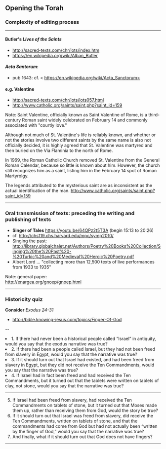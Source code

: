 ## Opening the Torah

### Complexity of editing process

---

#### Butler's *Lives of the Saints*

-  http://sacred-texts.com/chr/lots/index.htm
-  https://en.wikipedia.org/wiki/Alban_Butler


#### *Acta Santorum*: 
- pub 1643: cf. < https://en.wikipedia.org/wiki/Acta_Sanctorum>


#### e.g. Valentine

- http://sacred-texts.com/chr/lots/lots057.html
- http://www.catholic.org/saints/saint.php?saint_id=159

Note:
Saint Valentine, officially known as Saint Valentine of Rome, is a third-century Roman saint widely celebrated on February 14 and commonly associated with "courtly love."  
  
Although not much of St. Valentine's life is reliably known, and whether or not the stories involve two different saints by the same name is also not officially decided, it is highly agreed that St. Valentine was martyred and then buried on the Via Flaminia to the north of Rome.  
  
In 1969, the Roman Catholic Church removed St. Valentine from the General Roman Calendar, because so little is known about him. However, the church still recognizes him as a saint, listing him in the February 14 spot of Roman Martyrolgy.  
  
The legends attributed to the mysterious saint are as inconsistent as the actual identification of the man. http://www.catholic.org/saints/saint.php?saint_id=159

---

### Oral transmission of texts: preceding the writing and publishing of texts

- **Singer of Tales**  https://youtu.be/64QPz2t5T3A (begin 15:13 to 20:26)
- cf. http://chs119.chs.harvard.edu/mpc/symp2010/
- Singing the past: http://library.globalchalet.net/Authors/Poetry%20Books%20Collection/Singing%20the%20Past%20-%20Turkic%20and%20Medieval%20Heroic%20Poetry.pdf
- Albert Lord ... "collecting more than 12,500 texts of live performances from 1933 to 1935"

Note:
 general paper:  
http://enargea.org/gnoep/gnoep.html

---



### Historicity quiz

 **Consider** *Exodus 24-31*

-  http://bible.knowing-jesus.com/topics/Finger-Of-God



--

<li class="fragment">1. If there had never been a historical people called “Israel” in antiquity, would you say that the exodus 
narrative was true? </li>
<li class="fragment">2. If there had been a people called Israel, but they had not been freed from slavery in Egypt, would you say that the narrative was true? </li>
<li class="fragment">3. If it should turn out that Israel had existed, and had been freed from slavery in Egypt, but they did not receive the Ten Commandments, would you say that the narrative was true? </li>
<li class="fragment">4. If Israel had in fact been freed and had received the Ten Commandments, but it turned out that the tablets were written on tablets of clay, not stone, would you say that the narrative was true? </li>

---

5. If Israel had been freed from slavery, had received the Ten Commandments on tablets of stone, but it turned out that Moses made them up, rather than receiving them from God, would the story be true?
6. If it should turn out that Israel was freed from slavery, did receive the Ten Commandments, written on tablets of stone, and that the commandments had come from God but had not actually been “written by the finger of God,” would you say that the narrative was true?
7. And finally, what if it should turn out that God does not have fingers?

---
